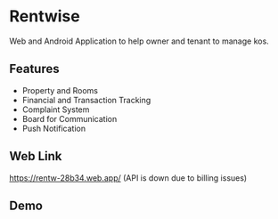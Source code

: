 # Rentwise

Web and Android Application to help owner and tenant to manage kos.

## Features

- Property and Rooms
- Financial and Transaction Tracking
- Complaint System
- Board for Communication
- Push Notification

## Web Link
https://rentw-28b34.web.app/
(API is down due to billing issues)

## Demo
